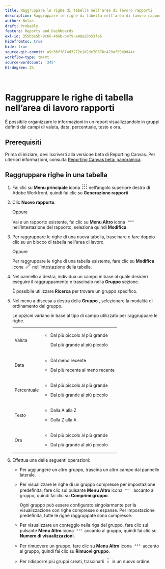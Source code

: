 ```yaml
---
title: Raggruppare le righe di tabella nell’area di lavoro rapporti
description: Raggruppare le righe di tabella nell’area di lavoro rapporti
author: Nolan
draft: Probably
feature: Reports and Dashboards
exl-id: 355bbe5b-9c66-4b6b-b479-a48a20b53fe6
hidefromtoc: true
hide: true
source-git-commit: a9c36ff874d3272e1d2de70578c420af29b9d44c
workflow-type: tm+mt
source-wordcount: '345'
ht-degree: 2%

---
```



# Raggruppare le righe di tabella nell’area di lavoro rapporti

È possibile organizzare le informazioni in un report visualizzandole in gruppi definiti dai campi di valuta, data, percentuale, testo e ora.

## Prerequisiti

Prima di iniziare, devi iscriverti alla versione beta di Reporting Canvas. Per ulteriori informazioni, consulta [Reporting Canvas beta: panoramica](/help/quicksilver/product-announcements/betas/canvas-dashboards-beta/reporting-canvas-beta-overview.md).

## Raggruppare righe in una tabella

1. Fai clic su **Menu principale** icona ![](assets/main-menu-icon.png) nell’angolo superiore destro di Adobe Workfront, quindi fai clic su **Generazione rapporti**.
1. Clic **Nuovo rapporto**.

   Oppure

   Vai a un rapporto esistente, fai clic su **Menu Altro** icona ![](assets/more-icon.png) nell’intestazione del rapporto, seleziona quindi **Modifica**.

1. Per raggruppare le righe di una nuova tabella, trascinare o fare doppio clic su un blocco di tabella nell&#39;area di lavoro.

   Oppure

   Per raggruppare le righe di una tabella esistente, fare clic su **Modifica** icona ![](assets/edit-icon.png) nell’intestazione della tabella.

1. Nel pannello a destra, individua un campo in base al quale desideri eseguire il raggruppamento e trascinalo nella **Gruppo** sezione.

   È possibile utilizzare **Ricerca** per trovare un gruppo specifico.

1. Nel menu a discesa a destra della **Gruppo** , selezionare la modalità di ordinamento del gruppo.

   Le opzioni variano in base al tipo di campo utilizzato per raggruppare le righe.

   <table style="table-layout:auto"> 
    <col> 
    <col> 
    <tbody> 
     <tr> 
      <td role="rowheader">Valuta</td> 
      <td> 
       <ul> 
        <li> <p>Dal più piccolo al più grande</p> <p>Dal più grande al più piccolo</p> </li> 
       </ul> </td> 
     </tr> 
     <tr> 
      <td role="rowheader">Data</td> 
      <td> 
       <ul> 
        <li> <p>Dal meno recente</p> </li> 
        <li> <p>Dal più recente al meno recente</p> </li> 
       </ul> </td> 
     </tr> 
     <tr> 
      <td role="rowheader">Percentuale</td> 
      <td> 
       <ul> 
        <li> <p>Dal più piccolo al più grande</p> </li> 
        <li> <p>Dal più grande al più piccolo</p> </li> 
       </ul> </td> 
     </tr> 
     <tr> 
      <td role="rowheader">Testo</td> 
      <td> 
       <ul> 
        <li> <p>Dalla A alla Z</p> </li> 
        <li> <p>Dalla Z alla A</p> </li> 
       </ul> </td> 
     </tr> 
     <tr> 
      <td role="rowheader">Ora</td> 
      <td> 
       <ul> 
        <li> <p>Dal più piccolo al più grande</p> </li> 
        <li> <p>Dal più grande al più piccolo</p> </li> 
       </ul> </td> 
     </tr> 
    </tbody> 
   </table>

1. Effettua una delle seguenti operazioni:

   * Per aggiungere un altro gruppo, trascina un altro campo dal pannello laterale.
   * Per visualizzare le righe di un gruppo compresse per impostazione predefinita, fare clic sul pulsante **Menu Altro** icona ![](assets/more-icon.png) accanto al gruppo, quindi fai clic su **Comprimi gruppo**.

     Ogni gruppo può essere configurato singolarmente per la visualizzazione con righe compresse o espanse. Per impostazione predefinita, tutte le righe raggruppate sono compresse.

   * Per visualizzare un conteggio nella riga del gruppo, fare clic sul pulsante **Menu Altro** icona ![](assets/more-icon-27x15.png) accanto al gruppo, quindi fai clic su **Numero di visualizzazioni**.
   * Per rimuovere un gruppo, fare clic su **Menu Altro** icona ![](assets/more-icon.png) accanto al gruppo, quindi fai clic su **Rimuovi gruppo**.
   * Per ridisporre più gruppi creati, trascinarli ![](assets/move-icon---dots.png) in un nuovo ordine.

